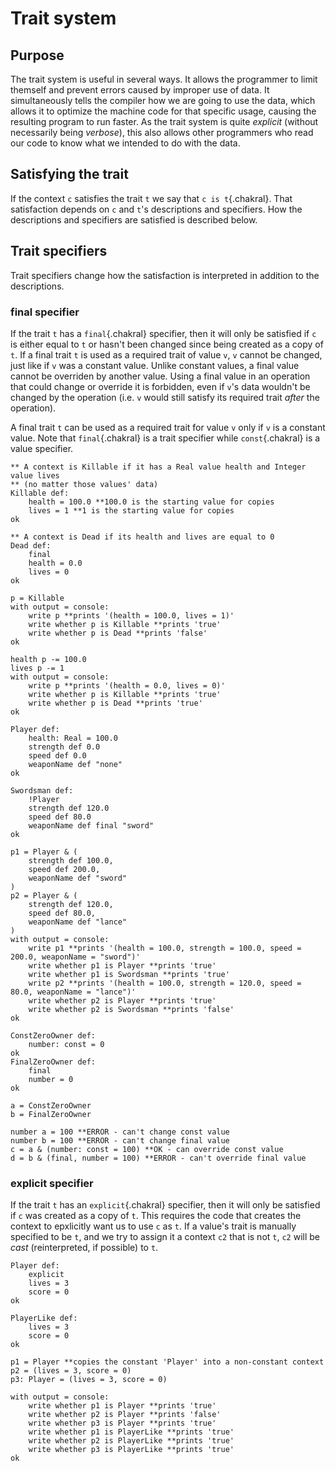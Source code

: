# Trait system

## Purpose
The trait system is useful in several ways. It allows the programmer to limit themself and prevent errors caused by improper use of data. It simultaneously tells the compiler how we are going to use the data, which allows it to optimize the machine code for that specific usage, causing the resulting program to run faster. As the trait system is quite *explicit* (without necessarily being *verbose*), this also allows other programmers who read our code to know what we intended to do with the data.

## Satisfying the trait
If the context `c` satisfies the trait `t` we say that `c is t`{.chakral}. That satisfaction depends on `c` and `t`'s descriptions and specifiers. How the descriptions and specifiers are satisfied is described below.

## Trait specifiers
Trait specifiers change how the satisfaction is interpreted in addition to the descriptions.

### final specifier
If the trait `t` has a `final`{.chakral} specifier, then it will only be satisfied if `c` is either equal to `t` or hasn't been changed since being created as a copy of `t`. If a final trait `t` is used as a required trait of value `v`, `v` cannot be changed, just like if `v` was a constant value. Unlike constant values, a final value cannot be overriden by another value. Using a final value in an operation that could change or override it is forbidden, even if `v`'s data wouldn't be changed by the operation (i.e. `v` would still satisfy its required trait *after* the operation).

A final trait `t` can be used as a required trait for value `v` only if `v` is a constant value. Note that `final`{.chakral} is a trait specifier while `const`{.chakral} is a value specifier.

```{.chakral caption="Example of the difference between final and non-final traits"}
** A context is Killable if it has a Real value health and Integer value lives
** (no matter those values' data)
Killable def:
    health = 100.0 **100.0 is the starting value for copies
    lives = 1 **1 is the starting value for copies
ok

** A context is Dead if its health and lives are equal to 0
Dead def:
    final
    health = 0.0
    lives = 0
ok

p = Killable
with output = console:
    write p **prints '(health = 100.0, lives = 1)'
    write whether p is Killable **prints 'true'
    write whether p is Dead **prints 'false'
ok

health p -= 100.0
lives p -= 1
with output = console:
    write p **prints '(health = 0.0, lives = 0)'
    write whether p is Killable **prints 'true'
    write whether p is Dead **prints 'true'
ok
```

```{.chakral caption="Example of the difference between a definition and a final valued member"}
Player def:
    health: Real = 100.0
    strength def 0.0
    speed def 0.0
    weaponName def "none"
ok

Swordsman def:
    !Player
    strength def 120.0
    speed def 80.0
    weaponName def final "sword"
ok

p1 = Player & (
    strength def 100.0,
    speed def 200.0,
    weaponName def "sword"
)
p2 = Player & (
    strength def 120.0,
    speed def 80.0,
    weaponName def "lance"
)
with output = console:
    write p1 **prints '(health = 100.0, strength = 100.0, speed = 200.0, weaponName = "sword")'
    write whether p1 is Player **prints 'true'
    write whether p1 is Swordsman **prints 'true'
    write p2 **prints '(health = 100.0, strength = 120.0, speed = 80.0, weaponName = "lance")'
    write whether p2 is Player **prints 'true'
    write whether p2 is Swordsman **prints 'false'
ok
```

```{.chakral caption="Limitations of const and final values"}
ConstZeroOwner def:
    number: const = 0
ok
FinalZeroOwner def:
    final
    number = 0
ok

a = ConstZeroOwner
b = FinalZeroOwner

number a = 100 **ERROR - can't change const value
number b = 100 **ERROR - can't change final value
c = a & (number: const = 100) **OK - can override const value
d = b & (final, number = 100) **ERROR - can't override final value
```

### explicit specifier
If the trait `t` has an `explicit`{.chakral} specifier, then it will only be satisfied if `c` was created as a copy of `t`. This requires the code that creates the context to epxlicitly want us to use `c` as `t`. If a value's trait is manually specified to be `t`, and we try to assign it a context `c2` that is not `t`, `c2` will be *cast* (reinterpreted, if possible) to `t`.

```{.chakral caption="Example of the difference between explicit and non-explicit traits"}
Player def:
    explicit
    lives = 3
    score = 0
ok

PlayerLike def:
    lives = 3
    score = 0
ok

p1 = Player **copies the constant 'Player' into a non-constant context
p2 = (lives = 3, score = 0)
p3: Player = (lives = 3, score = 0)
 
with output = console:
    write whether p1 is Player **prints 'true'
    write whether p2 is Player **prints 'false'
    write whether p3 is Player **prints 'true'
    write whether p1 is PlayerLike **prints 'true'
    write whether p2 is PlayerLike **prints 'true'
    write whether p3 is PlayerLike **prints 'true'
ok
```